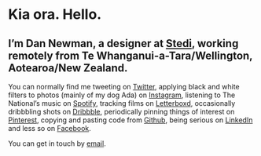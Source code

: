 # Kia ora. Hello.
## I’m Dan Newman, a designer at [Stedi](https://stedi.com), working remotely from Te Whanganui-a-Tara/Wellington, Aotearoa/New Zealand.

You can normally find me tweeting on [Twitter](https://www.twitter.com/danserif), applying black and white filters to photos (mainly of my dog Ada) on [Instagram](https://www.instagram.com/danserif), listening to The National’s music on [Spotify](https://open.spotify.com/user/danserif), tracking films on [Letterboxd](https://www.letterboxd.com/danserif), occasionally dribbbling shots on [Dribbble](https://www.dribbble.com/danserif), periodically pinning things of interest on [Pinterest](https://www.pinterest.com/danserif), copying and pasting code from [Github](https://www.github.com/danserif), being serious on [LinkedIn](https://www.linkedin.com/in/danserif) and less so on [Facebook](https://www.facebook.com/danserif).

You can get in touch by [email](mailto:dan@newman.is).
